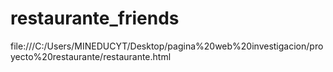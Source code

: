 # restaurante_friends
file:///C:/Users/MINEDUCYT/Desktop/pagina%20web%20investigacion/proyecto%20restaurante/restaurante.html
